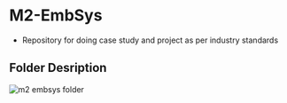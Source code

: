 # M2-EmbSys

* Repository for doing case study and project as per industry standards

## Folder Desription

![m2 embsys folder](https://user-images.githubusercontent.com/98836479/157366918-7c03686b-78e8-4b46-96d4-adf3567c40f6.PNG)


